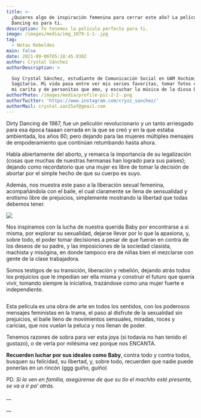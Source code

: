 ```yaml
---
title: >-
  ¿Quieres algo de inspiración femenina para cerrar este año? La película Dirty
  Dancing es para ti.
description: Te tenemos la película perfecta para ti.
image: /images/media/img_1079-1-1-.jpg
tag:
  - Notas Rebeldes
main: false
date: 2021-09-06T05:18:45.030Z
author: Crystal Sánchez
authorDescription: >

  Soy Crystal Sánchez, estudiante de Comunicación Social en UAM Xochimilco.
  Sagitario. Mi vida pasa entre ver mis series favoritas, tomar fotos chidas de
  mi carita y de personitas que amo, y escuchar la música de la diosa Dua Lipa.
authorPhoto: /images/media/profile-pic-2-2-.png
authorTwitter: 'https://www.instagram.com/cryzz_sanchez/'
authorMail: crystal.san25af@gmail.com
---
```

Dirty Dancing de 1987, fue un peliculón revolucionario y un tanto arriesgado para esa época taaaan cerrada en la que se creó y en la que estaba ambientada, los años 60; pero dejando para las mujeres múltiples mensajes de empoderamiento que continúan retumbando hasta ahora.



Habla abiertamente del aborto, y remarca la importancia de su legalización (cosas que muchas de nuestras hermanas han logrado para sus países); dejando como recordatorio que una mujer es libre de tomar la decisión de abortar por el simple hecho de que su cuerpo es suyo. 



Además, nos muestra este paso a la liberación sexual femenina, acompañándola con el baile, el cual claramente se llena de sensualidad y erotismo libre de prejuicios, simplemente mostrando la libertad que todas debemos tener.





![](/images/media/img_1078-2-1-.jpg)



Nos inspiramos con la lucha de nuestra querida Baby por encontrarse a si misma, por explorar su sexualidad, dejarse llevar por lo que la apasiona, y, sobre todo, el poder tomar decisiones a pesar de que fueran en contra de los deseos de su padre, y las imposiciones de la sociedad clasista, machista y misógina, en donde tampoco era de niñas bien el mezclarse con gente de la clase trabajadora. 



Somos testigos de su transición, liberación y rebelión, dejando atrás todos los prejuicios que le impedían ser ella misma y construir el futuro que quería vivir, tomando siempre la iniciativa, trazándose como una mujer fuerte e independiente. 



![]()





Esta película es una obra de arte en todos los sentidos, con los poderosos mensajes feministas en la trama, el paso al disfrute de la sexualidad sin prejuicios, el baile lleno de movimientos sensuales, miradas, roces y caricias, que nos vuelan la peluca y nos llenan de poder. 



Tenemos razones de sobra para ver esta joya (si todavía no han tenido el gustazo), o de verla por milésima vez porque nos ENCANTA. 



**Recuerden luchar por sus ideales como Baby**, contra todo y contra todos, busquen su felicidad, su libertad, y, sobre todo, recuerden que nadie puede ponerlas en un rincón (ggg guiño, guiño)



PD. _Si la ven en familia, asegúrense de que su tío el machito esté presente, se va a ir pa’ atrás._ 

__

__
